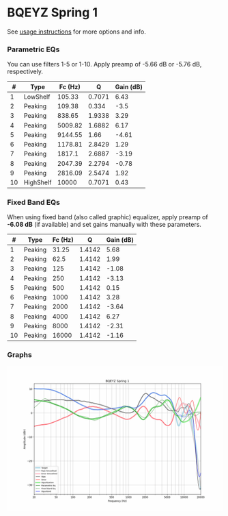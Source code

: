 # BQEYZ Spring 1
See [usage instructions](https://github.com/jaakkopasanen/AutoEq#usage) for more options and info.

### Parametric EQs
You can use filters 1-5 or 1-10. Apply preamp of -5.66 dB or -5.76 dB, respectively.

|   # | Type      |   Fc (Hz) |      Q |   Gain (dB) |
|-----|-----------|-----------|--------|-------------|
|   1 | LowShelf  |    105.33 | 0.7071 |        6.43 |
|   2 | Peaking   |    109.38 | 0.334  |       -3.5  |
|   3 | Peaking   |    838.65 | 1.9338 |        3.29 |
|   4 | Peaking   |   5009.82 | 1.6882 |        6.17 |
|   5 | Peaking   |   9144.55 | 1.66   |       -4.61 |
|   6 | Peaking   |   1178.81 | 2.8429 |        1.29 |
|   7 | Peaking   |   1817.1  | 2.6887 |       -3.19 |
|   8 | Peaking   |   2047.39 | 2.2794 |       -0.78 |
|   9 | Peaking   |   2816.09 | 2.5474 |        1.92 |
|  10 | HighShelf |  10000    | 0.7071 |        0.43 |

### Fixed Band EQs
When using fixed band (also called graphic) equalizer, apply preamp of **-6.08 dB** (if available) and set gains manually with these parameters.

|   # | Type    |   Fc (Hz) |      Q |   Gain (dB) |
|-----|---------|-----------|--------|-------------|
|   1 | Peaking |     31.25 | 1.4142 |        5.68 |
|   2 | Peaking |     62.5  | 1.4142 |        1.99 |
|   3 | Peaking |    125    | 1.4142 |       -1.08 |
|   4 | Peaking |    250    | 1.4142 |       -3.13 |
|   5 | Peaking |    500    | 1.4142 |        0.15 |
|   6 | Peaking |   1000    | 1.4142 |        3.28 |
|   7 | Peaking |   2000    | 1.4142 |       -3.64 |
|   8 | Peaking |   4000    | 1.4142 |        6.27 |
|   9 | Peaking |   8000    | 1.4142 |       -2.31 |
|  10 | Peaking |  16000    | 1.4142 |       -1.16 |

### Graphs
![](./BQEYZ%20Spring%201.png)
